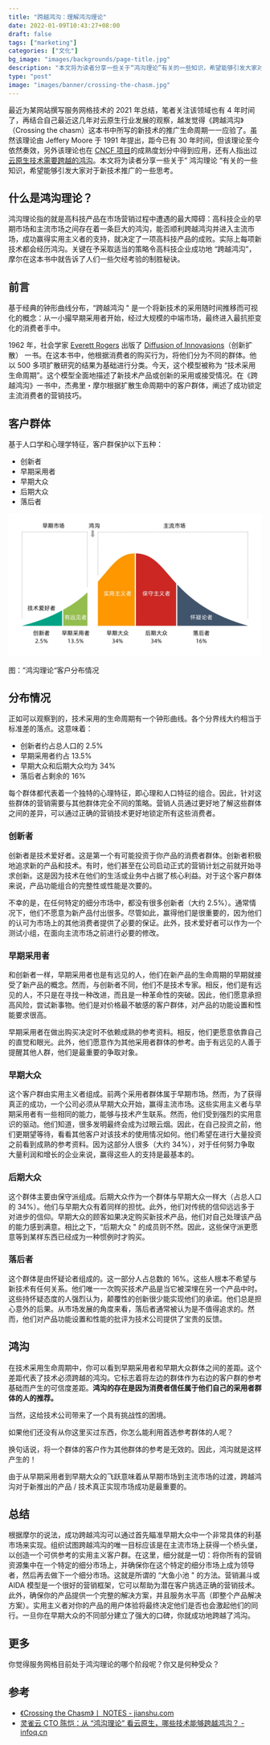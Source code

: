 ```yaml
---
title: "跨越鸿沟：理解鸿沟理论"
date: 2022-01-09T10:43:27+08:00
draft: false
tags: ["marketing"]
categories: ["文化"]
bg_image: "images/backgrounds/page-title.jpg"
description: "本文将为读者分享一些关于“鸿沟理论”有关的一些知识，希望能够引发大家对于新技术推广的一些思考。"
type: "post"
image: "images/banner/crossing-the-chasm.jpg"
---
```


最近为某网站撰写服务网格技术的 2021 年总结，笔者关注该领域也有 4 年时间了，再结合自己最近这几年对云原生行业发展的观察，越发觉得《跨越鸿沟》（Crossing the chasm）这本书中所写的新技术的推广生命周期一一应验了。虽然该理论由 Jeffery Moore 于 1991 年提出，距今已有 30 年时间，但该理论至今依然奏效，另外该理论也在 [CNCF 项目](https://www.cncf.io/projects/)的成熟度划分中得到应用，还有人指出过[云原生技术需要跨越的鸿沟](https://www.infoq.cn/article/hv5dft_bgjdfpqongzqx)。本文将为读者分享一些关于” 鸿沟理论 “有关的一些知识，希望能够引发大家对于新技术推广的一些思考。

## 什么是鸿沟理论？

鸿沟理论指的就是高科技产品在市场营销过程中遭遇的最大障碍：高科技企业的早期市场和主流市场之间存在着一条巨大的鸿沟，能否顺利跨越鸿沟并进入主流市场，成功赢得实用主义者的支持，就决定了一项高科技产品的成败。实际上每项新技术都会经历鸿沟。关键在予采取适当的策略令高科技企业成功地 “跨越鸿沟”，摩尔在这本书中就告诉了人们一些欠经考验的制胜秘诀。

## 前言

基于经典的钟形曲线分布，“跨越鸿沟 " 是一个将新技术的采用随时间推移而可视化的概念：从一小撮早期采用者开始，经过大规模的中端市场，最终进入最抗拒变化的消费者手中。

1962 年，社会学家 [Everett Rogers](https://en.wikipedia.org/wiki/Everett_Rogers) 出版了 [Diffusion of Innovasions](https://en.wikipedia.org/wiki/Diffusion_of_innovations)（创新扩散） 一书。在这本书中，他根据消费者的购买行为，将他们分为不同的群体。他以 500 多项扩散研究的结果为基础进行分类。今天，这个模型被称为 “技术采用生命周期”。这个模型全面地描述了新技术产品或创新的采用或接受情况。在《跨越鸿沟》一书中，杰弗里・摩尔根据扩散生命周期中的客户群体，阐述了成功锁定主流消费者的营销技巧。

## 客户群体

基于人口学和心理学特征，客户群保护以下五种：

- 创新者
- 早期采用者
- 早期大众
- 后期大众
- 落后者

![跨越鸿沟](crossing-the-chasm.jpg)

图：”鸿沟理论“客户分布情况

## 分布情况

正如可以观察到的，技术采用的生命周期有一个钟形曲线。各个分界线大约相当于标准差的落点。这意味着：

- 创新者约占总人口的 2.5%
- 早期采用者约占 13.5%
- 早期大众和后期大众均为 34%
- 落后者占剩余的 16%

每个群体都代表着一个独特的心理特征，即心理和人口特征的组合。因此，针对这些群体的营销需要与其他群体完全不同的策略。营销人员通过更好地了解这些群体之间的差异，可以通过正确的营销技术更好地锁定所有这些消费者。

### 创新者

创新者是技术爱好者。这是第一个有可能投资于你产品的消费者群体。创新者积极地追求新的产品和技术。有时，他们甚至在公司启动正式的营销计划之前就开始寻求创新。这是因为技术在他们的生活或业务中占据了核心利益。对于这个客户群体来说，产品功能组合的完整性或性能是次要的。

不幸的是，在任何特定的细分市场中，都没有很多创新者（大约 2.5%）。通常情况下，他们不愿意为新产品付出很多。尽管如此，赢得他们是很重要的，因为他们的认可为市场上的其他消费者提供了必要的保证。此外，技术爱好者可以作为一个测试小组，在面向主流市场之前进行必要的修改。

### 早期采用者

和创新者一样，早期采用者也是有远见的人，他们在新产品的生命周期的早期就接受了新产品的概念。然而，与创新者不同，他们不是技术专家。相反，他们是有远见的人，不只是在寻找一种改进，而且是一种革命性的突破。因此，他们愿意承担高风险，尝试新事物。他们是对价格最不敏感的客户群体，对产品的功能设置和性能要求很高。

早期采用者在做出购买决定时不依赖成熟的参考资料。相反，他们更愿意依靠自己的直觉和眼光。此外，他们愿意作为其他采用者群体的参考。由于有远见的人善于提醒其他人群，他们是最重要的争取对象。

### 早期大众

这个客户群由实用主义者组成。前两个采用者群体属于早期市场。然而，为了获得真正的成功，一个公司必须从早期大众开始，赢得主流市场。这些实用主义者与早期采用者有一些相同的能力，能够与技术产生联系。然而，他们受到强烈的实用意识的驱动。他们知道，很多发明最终会成为过眼云烟。因此，在自己投资之前，他们更期望等待，看看其他客户对该技术的使用情况如何。他们希望在进行大量投资之前看到成熟的参考资料。因为这部分人很多（大约 34%），对于任何努力争取大量利润和增长的企业来说，赢得这些人的支持是最基本的。

### 后期大众

这个群体主要由保守派组成。后期大众作为一个群体与早期大众一样大（占总人口的 34%）。他们与早期大众有着同样的担忧。此外，他们对传统的信仰远远多于对进步的信仰。早期大众的顾客如果决定购买新技术产品，他们对自己处理该产品的能力感到满意。相比之下，“后期大众 " 的成员则不然。因此，这些保守派更愿意等到某样东西已经成为一种惯例时才购买。

### 落后者

这个群体是由怀疑论者组成的。这一部分人占总数的 16%。这些人根本不希望与新技术有任何关系。他们唯一一次购买技术产品是当它被深埋在另一个产品中时。这些持怀疑态度的人强烈认为，颠覆性的创新很少能实现他们的承诺。他们总是担心意外的后果。从市场发展的角度来看，落后者通常被认为是不值得追求的。然而，他们对产品功能设置和性能的批评为技术公司提供了宝贵的反馈。

## 鸿沟

在技术采用生命周期中，你可以看到早期采用者和早期大众群体之间的差距。这个差距代表了技术必须跨越的鸿沟。它标志着将左边的群体作为右边的客户群的参考基础而产生的可信度差距。**鸿沟的存在是因为消费者信任属于他们自己的采用者群体的人的推荐。**

当然，这给技术公司带来了一个具有挑战性的困境。

如果他们还没有从你这里买过东西，你怎么能利用首选参考群体的人呢？

换句话说，将一个群体的客户作为其他群体的参考是无效的。因此，鸿沟就是这样产生的！

由于从早期采用者到早期大众的飞跃意味着从早期市场到主流市场的过渡，跨越鸿沟对于新推出的产品 / 技术真正实现市场成功是最重要的。

## 总结

根据摩尔的说法，成功跨越鸿沟可以通过首先瞄准早期大众中一个非常具体的利基市场来实现。组织试图跨越鸿沟的唯一目标应该是在主流市场上获得一个桥头堡，以创造一个可供参考的实用主义客户群。在这里，细分就是一切：将你所有的营销资源集中在一个特定的细分市场上，并确保你在这个特定的细分市场上成为领导者，然后再去做下一个细分市场。这就是所谓的 “大鱼小池 " 的方法。营销漏斗或 AIDA 模型是一个很好的营销框架，它可以帮助为潜在客户挑选正确的营销技术。此外，确保你的产品提供一个完整的解决方案，并且服务水平高（即整个产品解决方案）。实用主义者对你的产品的用户体验将最终决定他们是否也会激起他们的同行。一旦你在早期大众的不同部分建立了强大的口碑，你就成功地跨越了鸿沟。

## 更多

你觉得服务网格目前处于鸿沟理论的哪个阶段呢？你又是何种受众？

## 参考

- [《Crossing the Chasm》丨 NOTES - jianshu.com](https://www.jianshu.com/p/a305fa93580b)
- [灵雀云 CTO 陈恺：从 “鸿沟理论” 看云原生，哪些技术能够跨越鸿沟？ - infoq.cn](https://www.infoq.cn/article/hv5dft_bgjdfpqongzqx)
